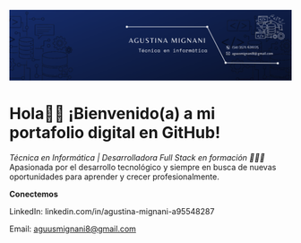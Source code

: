 ![](Banner.png)
# Hola👋🏻 ¡Bienvenido(a) a mi portafolio digital en GitHub!
_Técnica en Informática | Desarrolladora Full Stack en formación 👩🏻‍💻_
Apasionada por el desarrollo tecnológico y siempre en busca de nuevas oportunidades para aprender y crecer profesionalmente.

**Conectemos**

LinkedIn: linkedin.com/in/agustina-mignani-a95548287 

Email: aguusmignani8@gmail.com
